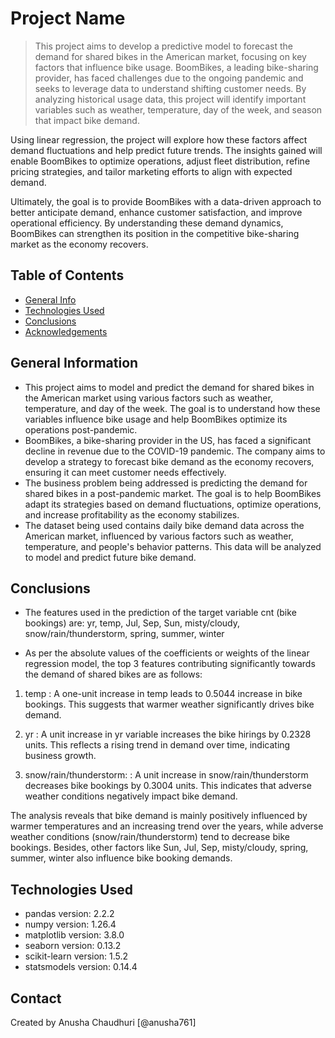 # Project Name
> This project aims to develop a predictive model to forecast the demand for shared bikes in the American market, focusing on key factors that influence bike usage. BoomBikes, a leading bike-sharing provider, has faced challenges due to the ongoing pandemic and seeks to leverage data to understand shifting customer needs. By analyzing historical usage data, this project will identify important variables such as weather, temperature, day of the week, and season that impact bike demand.

Using linear regression, the project will explore how these factors affect demand fluctuations and help predict future trends. The insights gained will enable BoomBikes to optimize operations, adjust fleet distribution, refine pricing strategies, and tailor marketing efforts to align with expected demand.

Ultimately, the goal is to provide BoomBikes with a data-driven approach to better anticipate demand, enhance customer satisfaction, and improve operational efficiency. By understanding these demand dynamics, BoomBikes can strengthen its position in the competitive bike-sharing market as the economy recovers.


## Table of Contents
* [General Info](#general-information)
* [Technologies Used](#technologies-used)
* [Conclusions](#conclusions)
* [Acknowledgements](#acknowledgements)

<!-- You can include any other section that is pertinent to your problem -->

## General Information
- This project aims to model and predict the demand for shared bikes in the American market using various factors such as weather, temperature, and day of the week. The goal is to understand how these variables influence bike usage and help BoomBikes optimize its operations post-pandemic.
- BoomBikes, a bike-sharing provider in the US, has faced a significant decline in revenue due to the COVID-19 pandemic. The company aims to develop a strategy to forecast bike demand as the economy recovers, ensuring it can meet customer needs effectively.
- The business problem being addressed is predicting the demand for shared bikes in a post-pandemic market. The goal is to help BoomBikes adapt its strategies based on demand fluctuations, optimize operations, and increase profitability as the economy stabilizes.
- The dataset being used contains daily bike demand data across the American market, influenced by various factors such as weather, temperature, and people's behavior patterns. This data will be analyzed to model and predict future bike demand.


## Conclusions
- The features used in the prediction of the target variable cnt (bike bookings) are:
yr, temp, Jul, Sep, Sun, misty/cloudy, snow/rain/thunderstorm, spring, summer, winter

- As per the absolute values of the coefficients or weights of the linear regression model, the top 3 features contributing significantly towards the demand of shared bikes are as follows:

1. temp : A one-unit increase in temp leads to 0.5044 increase in bike bookings. This suggests that warmer weather significantly drives bike demand.

2. yr : A unit increase in yr variable increases the bike hirings by 0.2328 units. This reflects a rising trend in demand over time, indicating business growth.


3. snow/rain/thunderstorm: : A unit increase in snow/rain/thunderstorm decreases bike bookings by 0.3004 units. This indicates that adverse weather conditions negatively impact bike demand.

The analysis reveals that bike demand is mainly positively influenced by warmer temperatures and an increasing trend over the years, while adverse weather conditions (snow/rain/thunderstorm) tend to decrease bike bookings. Besides, other factors like Sun, Jul, Sep, misty/cloudy, spring, summer, winter also influence bike booking demands.






## Technologies Used
- pandas version: 2.2.2
- numpy version: 1.26.4
- matplotlib version: 3.8.0
- seaborn version: 0.13.2
- scikit-learn version: 1.5.2
- statsmodels version: 0.14.4



## Contact
Created by Anusha Chaudhuri [@anusha761]


